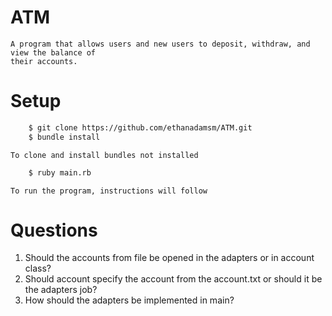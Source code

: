 # ATM
	A program that allows users and new users to deposit, withdraw, and view the balance of 
	their accounts.
# Setup
```sh
	$ git clone https://github.com/ethanadamsm/ATM.git
	$ bundle install	
```
	To clone and install bundles not installed
```sh
	$ ruby main.rb
```
	To run the program, instructions will follow
# Questions
1. Should the accounts from file be opened in the adapters or in account class?
2. Should account specify the account from the account.txt or should it be the adapters job?
3. How should the adapters be implemented in main?